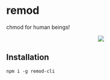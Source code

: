 # remod

chmod for human beings!

<p align="center">
<a href="https://asciinema.org/a/249047?autoplay=1&loop=1&size=big&speed=1.5"><img src="https://asciinema.org/a/249047.svg" /></a>
</p>

## Installation

```
npm i -g remod-cli
```
